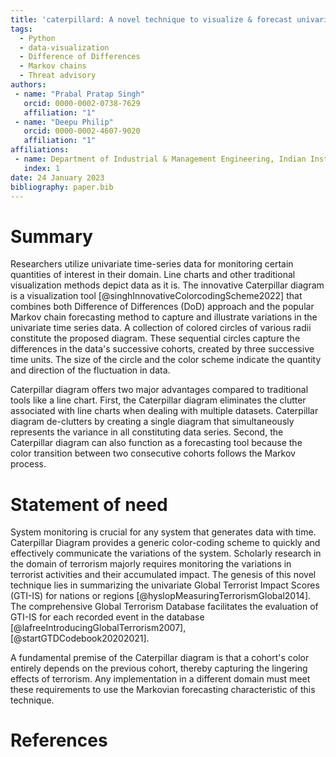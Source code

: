 ```yaml
---
title: 'caterpillard: A novel technique to visualize & forecast univariate time-series data using Python'
tags:
  - Python
  - data-visualization
  - Difference of Differences
  - Markov chains
  - Threat advisory
authors:
 - name: "Prabal Pratap Singh"
   orcid: 0000-0002-0738-7629
   affiliation: "1"
 - name: "Deepu Philip"
   orcid: 0000-0002-4607-9020
   affiliation: "1"
affiliations:
 - name: Department of Industrial & Management Engineering, Indian Institute of Technology Kanpur
   index: 1
date: 24 January 2023
bibliography: paper.bib
---
```


# Summary

Researchers utilize univariate time-series data for monitoring certain quantities of
interest in their domain. Line charts and other traditional visualization methods depict
data as it is. The innovative Caterpillar diagram is a visualization tool
[@singhInnovativeColorcodingScheme2022] that combines both Difference of Differences (DoD)
approach and the popular Markov chain forecasting method to capture and illustrate
variations in the univariate time series data. A collection of colored circles of various
radii constitute the proposed diagram. These sequential circles capture the differences in
the data's successive cohorts, created by three successive time units. The size of the
circle and the color scheme indicate the quantity and direction of the fluctuation in
data.

Caterpillar diagram offers two major advantages compared to traditional tools like a line
chart. First, the Caterpillar diagram eliminates the clutter associated with line charts
when dealing with multiple datasets. Caterpillar diagram de-clutters by creating a single
diagram that simultaneously represents the variance in all constituting data series.
Second, the Caterpillar diagram can also function as a forecasting tool because the color
transition between two consecutive cohorts follows the Markov process.

# Statement of need

System monitoring is crucial for any system that generates data with time. Caterpillar
Diagram provides a generic color-coding scheme to quickly and effectively communicate the
variations of the system. Scholarly research in the domain of terrorism majorly requires
monitoring the variations in terrorist activities and their accumulated impact. The
genesis of this novel technique lies in summarizing the univariate Global Terrorist Impact
Scores (GTI-IS) for nations or regions [@hyslopMeasuringTerrorismGlobal2014]. The
comprehensive Global Terrorism Database facilitates the evaluation of GTI-IS for each
recorded event in the database [@lafreeIntroducingGlobalTerrorism2007],
[@startGTDCodebook20202021].

A fundamental premise of the Caterpillar diagram is that a cohort's color entirely depends
on the previous cohort, thereby capturing the lingering effects of terrorism. Any
implementation in a different domain must meet these requirements to use the Markovian
forecasting characteristic of this technique.

# References